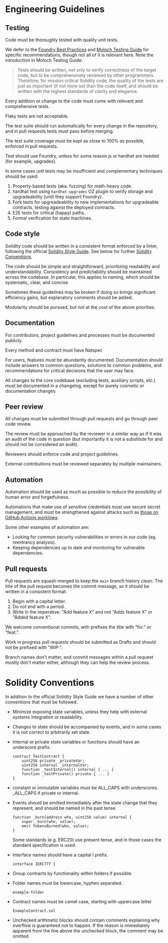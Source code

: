 # Engineering Guidelines

## Testing

Code must be thoroughly tested with quality unit tests.

We defer to the [Foundry Best Practices](https://book.getfoundry.sh/tutorials/best-practices) and [Moloch Testing Guide](https://github.com/MolochVentures/moloch/tree/master/test#readme) for specific recommendations, though not all of it is relevant here. Note the introduction in Moloch Testing Guide:

> Tests should be written, not only to verify correctness of the target code, but to be comprehensively reviewed by other programmers. Therefore, for mission critical Solidity code, the quality of the tests are just as important (if not more so) than the code itself, and should be written with the highest standards of clarity and elegance.

Every addition or change to the code must come with relevant and comprehensive tests.

Flaky tests are not acceptable.

The test suite should run automatically for every change in the repository, and in pull requests tests must pass before merging.

The test suite coverage must be kept as close to 100% as possible, enforced in pull requests.

Test should use Foundry, unless for some reason js or hardhat are needed (for example, upgrades).

In some cases unit tests may be insufficient and complementary techniques should be used:

1. Property-based tests (aka. fuzzing) for math-heavy code.
2. hardhat test using `hardhat-upgrades` OZ plugin to verify storage and upgradeability (until they support Foundry).
3. Fork tests for upgreadeability to new implementations for upgradeable contracts, testing against the deployed contracts.
4. E2E tests for critical (happy) paths.
5. Formal verification for state machines.

## Code style

Solidity code should be written in a consistent format enforced by a linter, following the official [Solidity Style Guide](https://docs.soliditylang.org/en/latest/style-guide.html). See below for further [Solidity Conventions](#solidity-conventions).

The code should be simple and straightforward, prioritizing readability and understandability. Consistency and predictability should be maintained across the codebase. In particular, this applies to naming, which should be systematic, clear, and concise.

Sometimes these guidelines may be broken if doing so brings significant efficiency gains, but explanatory comments should be added.

Modularity should be pursued, but not at the cost of the above priorities.

## Documentation

For contributors, project guidelines and processes must be documented publicly.

Every method and contract must have Natspec

For users, features must be abundantly documented. Documentation should include answers to common questions, solutions to common problems, and recommendations for critical decisions that the user may face.

All changes to the core codebase (excluding tests, auxiliary scripts, etc.) must be documented in a changelog, except for purely cosmetic or documentation changes.

## Peer review

All changes must be submitted through pull requests and go through peer code review.

The review must be approached by the reviewer in a similar way as if it was an audit of the code in question (but importantly it is not a substitute for and should not be considered an audit).

Reviewers should enforce code and project guidelines.

External contributions must be reviewed separately by multiple maintainers.

## Automation

Automation should be used as much as possible to reduce the possibility of human error and forgetfulness.

Automations that make use of sensitive credentials must use secure secret management, and must be strengthened against attacks such as [those on GitHub Actions worklows](https://github.com/nikitastupin/pwnhub).

Some other examples of automation are:

- Looking for common security vulnerabilities or errors in our code (eg. reentrancy analysis).
- Keeping dependencies up to date and monitoring for vulnerable dependencies.

## Pull requests

Pull requests are squash-merged to keep the `main` branch history clean. The title of the pull request becomes the commit message, so it should be written in a consistent format:

1) Begin with a capital letter.
2) Do not end with a period.
3) Write in the imperative: "Add feature X" and not "Adds feature X" or "Added feature X".

We welcome conventional commits, with prefixes the title with "fix:" or "feat:".

Work in progress pull requests should be submitted as Drafts and should not be prefixed with "WIP:".

Branch names don't matter, and commit messages within a pull request mostly don't matter either, although they can help the review process.

# Solidity Conventions

In addition to the official Solidity Style Guide we have a number of other conventions that must be followed.

* Minimize exposing state variables, unless they help with external systems integration or readability.

* Changes to state should be accompanied by events, and in some cases it is not correct to arbitrarily set state.

* Internal or private state variables or functions should have an underscore prefix.

  ```solidity
  contract TestContract {
      uint256 private _privateVar;
      uint256 internal _internalVar;
      function _testInternal() internal { ... }
      function _testPrivate() private { ... }
  }
  ```
* constant or immutable variables must be ALL_CAPS with underscores. _ALL_CAPS if private or internal.

* Events should be emitted immediately after the state change that they
  represent, and should be named in the past tense.

  ```solidity
  function _burn(address who, uint256 value) internal {
      super._burn(who, value);
      emit TokensBurned(who, value);
  }
  ```

  Some standards (e.g. ERC20) use present tense, and in those cases the
  standard specification is used.
  
* Interface names should have a capital I prefix.

  ```solidity
  interface IERC777 {
  ```

* Group contracts by functionality within folders if possible. 

* Folder names must be lowercase, hyphen separated.

  ```
  example-folder
  ```

* Contract names must be camel case, starting with uppercase letter

  ```
  ExampleContract.sol
  ```

* Unchecked arithmetic blocks should contain comments explaining why overflow is guaranteed not to happen. If the reason is immediately apparent from the line above the unchecked block, the comment may be omitted.
